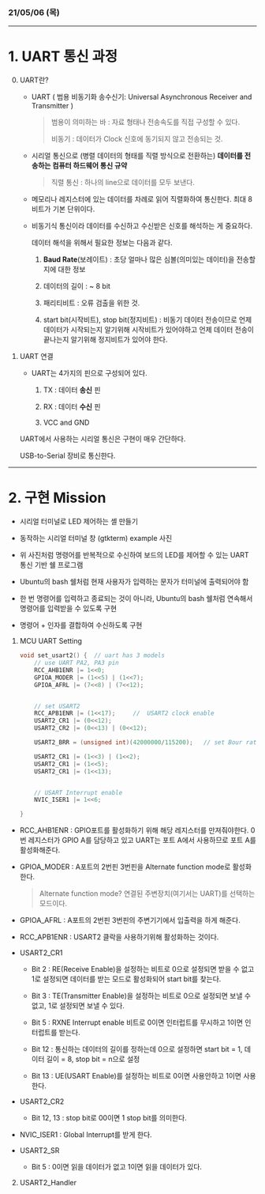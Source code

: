 ### 21/05/06 (목)
---------------------------

# 1. UART 통신 과정

0. UART란?

    - UART ( 범용 비동기화 송수신기: Universal Asynchronous Receiver and Transmitter )

        > 범용이 의미하는 바 :  자료 형태나 전송속도를 직접 구성할 수 있다. 
        >
        > 비동기 : 데이터가 Clock 신호에 동기되지 않고 전송되는 것. 

    - 시리얼 통신으로 (병렬 데이터의 형태를 직렬 방식으로 전환하는) **데이터를 전송하는 컴퓨터 하드웨어 통신 규약**

        > 직렬 통신 : 하나의 line으로 데이터를 모두 보낸다.

    - 메모리나 레지스터에 있는 데이터를 차례로 읽어 직렬화하여 통신한다. 최대 8비트가 기본 단위이다.

    - 비동기식 통신이라 데이터를 수신하고 수신받은 신호를 해석하는 게 중요하다.

        데이터 해석을 위해서 필요한 정보는 다음과 같다.

        1. **Baud Rate**(보레이트) : 초당 얼마나 많은 심볼(의미있는 데이터)을 전송할 지에 대한 정보

        2. 데이터의 길이 : ~ 8 bit
        
        3. 패리티비트 : 오류 검출을 위한 것.

        4. start bit(시작비트), stop bit(정지비트) : 비동기 데이터 전송이므로 언제 데이터가 시작되는지 알기위해 시작비트가 있어야하고 언제 데이터 전송이 끝나는지 알기위해 정지비트가 있어야 한다. 


1. UART 연결

    - UART는 4가지의 핀으로 구성되어 있다.

        1. TX : 데이터 **송신** 핀

        2. RX : 데이터 **수신** 핀

        3. VCC and GND

    
    UART에서 사용하는 시리얼 통신은 구현이 매우 간단하다.

    USB-to-Serial 장비로 통신한다.





---------------------------

# 2. 구현 Mission

- 시리얼 터미널로 LED 제어하는 셸 만들기
- 동작하는 시리얼 터미널 창 (gtkterm) example 사진

- 위 사진처럼 명령어를 반복적으로 수신하여 보드의 LED를 제어할 수 있는 UART 통신 기반 쉘 프로그램
- Ubuntu의 bash 쉘처럼 현재 사용자가 입력하는 문자가 터미널에 출력되어야 함
- 한 번 명령어를 입력하고 종료되는 것이 아니라, Ubuntu의 bash 쉘처럼 연속해서 명령어를 입력받을 수 있도록 구현
- 명령어 + 인자를 결합하여 수신하도록 구현


1. MCU UART Setting

    ```c
    void set_usart2() {  // uart has 3 models
        // use UART PA2, PA3 pin 
        RCC_AHB1ENR |= 1<<0;
        GPIOA_MODER |= (1<<5) | (1<<7);
        GPIOA_AFRL |= (7<<8) | (7<<12);


        // set USART2
        RCC_APB1ENR |= (1<<17);     //  USART2 clock enable
        USART2_CR1 |= (0<<12);
        USART2_CR2 |= (0<<13) | (0<<12);

        USART2_BRR = (unsigned int)(42000000/115200);   // set Bour rate

        USART2_CR1 |= (1<<3) | (1<<2);
        USART2_CR1 |= (1<<5);
        USART2_CR1 |= (1<<13);


        // USART Interrupt enable
        NVIC_ISER1 |= 1<<6;

    }
    ```

- RCC_AHB1ENR : GPIO포트를 활성화하기 위해 해당 레지스터를 만져줘야한다. 0번 레지스터가 GPIO A를 담당하고 있고 UART는 포트 A에서 사용하므로 포트 A를 활성화해준다. 

- GPIOA_MODER : A포트의 2번핀 3번핀을 Alternate function mode로 활성화한다.

    > Alternate function mode? 연결된 주변장치(여기서는 UART)를 선택하는 모드이다.
    
- GPIOA_AFRL : A포트의 2번핀 3번핀의 주변기기에서 입출력을 하게 해준다.

- RCC_APB1ENR : USART2 클락을 사용하기위해 활성화하는 것이다.

- USART2_CR1

    - Bit 2 : RE(Receive Enable)을 설정하는 비트로 0으로 설정되면 받을 수 없고 1로 설정되면 데이터를 받는 모드로 활성화되어 start bit를 찾는다.

    - Bit 3 : TE(Transmitter Enable)을 설정하는 비트로 0으로 설정되면 보낼 수 없고, 1로 설정되면 보낼 수 있다.

    - Bit 5 : RXNE Interrupt enable 비트로 0이면 인터럽트를 무시하고 1이면 인터럽트를 받는다.

    - Bit 12 : 통신하는 데이터의 길이를 정하는데 0으로 설정하면 start bit = 1, 데이터 길이 = 8, stop bit = n으로 설정

    - Bit 13 : UE(USART Enable)를 설정하는 비트로 0이면 사용안하고 1이면 사용한다.

- USART2_CR2

    - Bit 12, 13 : stop bit로 00이면 1 stop bit를 의미한다.

- NVIC_ISER1 : Global Interrupt를 받게 한다.

- USART2_SR

    - Bit 5 : 0이면 읽을 데이터가 없고 1이면 읽을 데이터가 있다.

2. USART2_Handler
